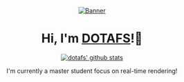 <p align="center">
  <a href="https://www.edisonlee55.com"><img src="kita-ikuyo-rap.webp" alt="Banner"></a>
</p>

<h1 align="center">Hi, I'm <a href="https://dotafsprotfolio.com">DOTAFS</a>!🤗</h1>

<p align="center">
  <a href="https://github.com/dotafs2"><img src="https://github-readme-stats.vercel.app/api?username=dotafs2&hide_border=true&show_icons=true" alt="dotafs' github stats"></a>
</p>

<p align="center">I'm currently a master student focus on real-time rendering!</p>

<!--
**dotafs2/dotafs2** is a ✨ _special_ ✨ repository because its `README.md` (this file) appears on your GitHub profile.

Here are some ideas to get you started:

- 🔭 I’m currently working on ...
- 🌱 I’m currently learning ...
- 👯 I’m looking to collaborate on ...
- 🤔 I’m looking for help with ...
- 💬 Ask me about ...
- 📫 How to reach me: ...
- 😄 Pronouns: ...
- ⚡ Fun fact: ...
-->
